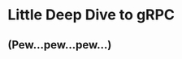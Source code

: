 <!-- classes: title -->
<!-- note
Some welcome words here, also jokes.... but don't be to much!
-->

# Little Deep Dive to gRPC
## (Pew...pew...pew...)
